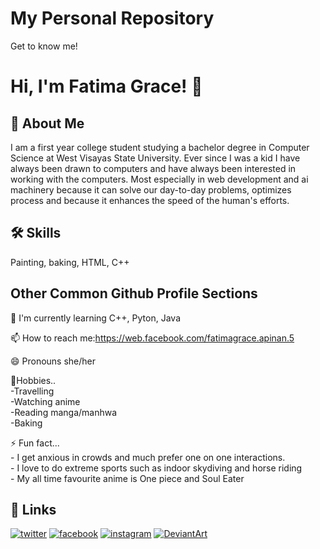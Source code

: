 
# My Personal Repository
Get to know me!


# Hi, I'm Fatima Grace! 👋


## 🚀 About Me
I am a first year college student studying a bachelor degree in Computer Science at West Visayas State University. Ever since I was a kid I have always been drawn to computers and have always been interested in working with the computers. Most especially in web development and ai machinery because it can solve our day-to-day problems, optimizes process and because it enhances the speed of the human's efforts.


## 🛠 Skills
Painting, baking, HTML, C++


## Other Common Github Profile Sections

🧠 I'm currently learning C++, Pyton, Java

📫 How to reach me:https://web.facebook.com/fatimagrace.apinan.5

😄 Pronouns she/her

🏇Hobbies..\
    -Travelling\
    -Watching anime\
    -Reading manga/manhwa\
    -Baking

⚡️ Fun fact...\
    - I get anxious in crowds and much prefer one on one interactions.\
    - I love to do extreme sports such as indoor skydiving and horse riding\
    - My all time favourite anime is One piece and Soul Eater


## 🔗 Links
[![twitter](https://img.shields.io/badge/twitter-1DA1F2?style=for-the-badge&logo=twitter&logoColor=white)](https://twitter.com/Didaygrace770)
[![facebook](https://img.shields.io/badge/Facebook-1877F2?style=for-the-badge&logo=facebook&logoColor=white)](https://web.facebook.com/fatimagrace.apinan.5)
[![instagram](https://img.shields.io/badge/Instagram-E4405F?style=for-the-badge&logo=instagram&logoColor=white)](https://www.instagram.com/thats.grazy.grace)
[![DeviantArt](https://img.shields.io/badge/DeviantArt-05CC47?style=for-the-badge&logo=deviantart&logoColor=white)](https://www.deviantart.com/freyrgrace)
